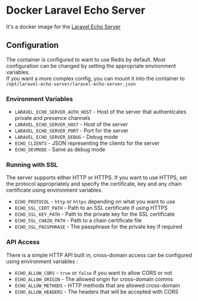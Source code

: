 # Docker Laravel Echo Server

It's a docker image for the [Laravel Echo Server](https://github.com/tlaverdure/laravel-echo-server)

## Configuration

The container is configured to want to use Redis by default. Most configuration can be changed by setting the appropriate environment variables.  
If you want a more complex config, you can mount it into the container to `/opt/laravel-echo-server/laravel-echo-server.json`

### Environment Variables

 - `LARAVEL_ECHO_SERVER_AUTH_HOST` - Host of the server that authenticates private and presence channels
 - `LARAVEL_ECHO_SERVER_HOST` - Host of the server
 - `LARAVEL_ECHO_SERVER_PORT` - Port for the server
 - `LARAVEL_ECHO_SERVER_DEBUG` - Debug mode
 - `ECHO_CLIENTS` - JSON representing the clients for the server
 - `ECHO_DEVMODE` - Same as debug mode

### Running with SSL

The server supports either HTTP or HTTPS. If you want to use HTTPS, set the protocol appropriately and specify the certificate, key and any chain certificate using environment variables.

 - `ECHO_PROTOCOL` - `http` or `https` depending on what you want to use
 - `ECHO_SSL_CERT_PATH` - Path to an SSL certificate if using HTTPS
 - `ECHO_SSL_KEY_PATH` - Path to the private key for the SSL certificate
 - `ECHO_SSL_CHAIN_PATH` - Path to a chain certificate file
 - `ECHO_SSL_PASSPHRASE` - The passphrase for the private key if required

### API Access

There is a simple HTTP API built in, cross-domain access can be configured using environment variables :

 - `ECHO_ALLOW_CORS` - `true` or `false` if you want to allow CORS or not
 - `ECHO_ALLOW_ORIGIN` - The allowed origin for cross-domain comms
 - `ECHO_ALLOW_METHODS` - HTTP methods that are allowed cross-domain
 - `ECHO_ALLOW_HEADERS` - The headers that will be accepted with CORS
